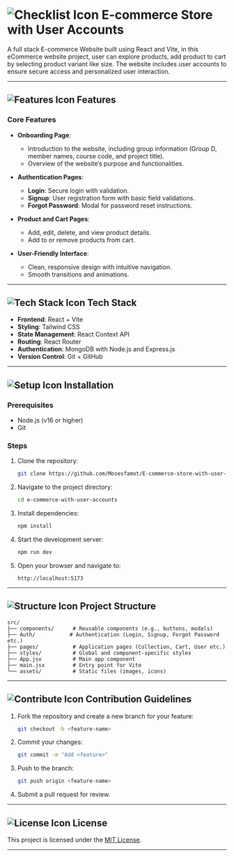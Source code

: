 # ![Checklist Icon](https://img.icons8.com/emoji/48/000000/check-mark-emoji.png "Checklist") E-commerce Store with User Accounts

A full stack E-commerce Website built using React and Vite, in this eCommerce website project, user can explore products, add product to cart by selecting product variant like size. The website includes user accounts to ensure secure access and personalized user interaction.

---

## ![Features Icon](https://img.icons8.com/ios-filled/50/000000/list.png "Features") Features

### Core Features
- **Onboarding Page**:
  - Introduction to the website, including group information (Group D, member names, course code, and project title).
  - Overview of the website’s purpose and functionalities.

- **Authentication Pages**:
  - **Login**: Secure login with validation.
  - **Signup**: User registration form with basic field validations.
  - **Forgot Password**: Modal for password reset instructions.

- **Product and Cart Pages**:
  - Add, edit, delete, and view product details.
  - Add to or remove products from cart.

- **User-Friendly Interface**:
  - Clean, responsive design with intuitive navigation.
  - Smooth transitions and animations.

---

## ![Tech Stack Icon](https://img.icons8.com/color/48/000000/system-task.png "Tech Stack") Tech Stack
- **Frontend**: React + Vite  
- **Styling**: Tailwind CSS  
- **State Management**: React Context API  
- **Routing**: React Router  
- **Authentication**: MongoDB with Node.js and Express.js  
- **Version Control**: Git + GitHub  

---

## ![Setup Icon](https://img.icons8.com/color/48/000000/settings.png "Setup") Installation

### Prerequisites
- Node.js (v16 or higher)
- Git

### Steps
1. Clone the repository:
   ```bash
   git clone https://github.com/Mosesfamot/E-commerce-store-with-user-accounts.git
   ```
2. Navigate to the project directory:
   ```bash
   cd e-commerce-with-user-accounts
   ```
3. Install dependencies:
   ```bash
   npm install
   ```
4. Start the development server:
   ```bash
   npm run dev
   ```
5. Open your browser and navigate to:
   ```text
   http://localhost:5173
   ```

---

## ![Structure Icon](https://img.icons8.com/dusk/64/000000/folder-invoices.png "Folder Structure") Project Structure
```
src/
├── components/      # Reusable components (e.g., buttons, modals)
├── Auth/           # Authentication (Login, Signup, Forgot Password etc.)
├── pages/           # Application pages (Collection, Cart, User etc.)
├── styles/          # Global and component-specific styles
├── App.jsx          # Main app component
├── main.jsx         # Entry point for Vite
└── assets/          # Static files (images, icons)
```



---

## ![Contribute Icon](https://img.icons8.com/fluency/48/000000/pull-request.png "Contribute") Contribution Guidelines
1. Fork the repository and create a new branch for your feature:
   ```bash
   git checkout -b <feature-name>
   ```
2. Commit your changes:
   ```bash
   git commit -m "Add <feature>"
   ```
3. Push to the branch:
   ```bash
   git push origin <feature-name>
   ```
4. Submit a pull request for review.

---

## ![License Icon](https://img.icons8.com/color/48/000000/copyright.png "License") License
This project is licensed under the [MIT License](https://opensource.org/licenses/MIT).

---
